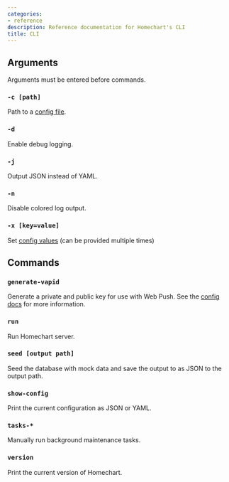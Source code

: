 ```yaml
---
categories:
- reference
description: Reference documentation for Homechart's CLI
title: CLI
---
```


## Arguments

Arguments must be entered before commands.

### `-c [path]`

Path to a [config file](../config).

### `-d`

Enable debug logging.

### `-j`

Output JSON instead of YAML.

### `-n`

Disable colored log output.

### `-x [key=value]`

Set [config values](../config) (can be provided multiple times)

## Commands

### `generate-vapid`

Generate a private and public key for use with Web Push.  See the [config docs](../config/#web-push) for more information.

### `run`

Run Homechart server.

### `seed [output path]`

Seed the database with mock data and save the output to as JSON to the output path.

### `show-config`

Print the current configuration as JSON or YAML.

### `tasks-*`

Manually run background maintenance tasks.

### `version`

Print the current version of Homechart.
